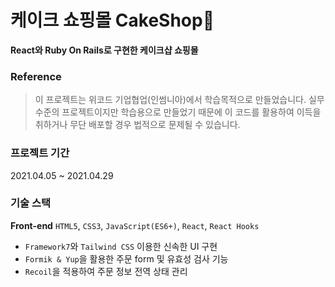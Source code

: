 # 케이크 쇼핑몰 CakeShop🍰

**React와 Ruby On Rails로 구현한 케이크샵 쇼핑몰**


### Reference
> 이 프로젝트는 위코드 기업협업(인썸니아)에서 학습목적으로 만들었습니다. 실무수준의 프로젝트이지만 학습용으로 만들었기 때문에 이 코드를 활용하여 이득을 취하거나 무단 배포할 경우 법적으로 문제될 수 있습니다.


### 프로젝트 기간
2021.04.05 ~ 2021.04.29

### 기술 스택
**Front-end**
`HTML5`, `CSS3`, `JavaScript(ES6+)`, `React`, `React Hooks`



- `Framework7`와 `Tailwind CSS` 이용한 신속한 UI 구현
- `Formik & Yup`을 활용한 주문 form 및 유효성 검사 기능
- `Recoil`을 적용하여 주문 정보 전역 상태 관리

